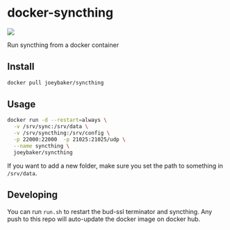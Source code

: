 # docker-syncthing

![](http://dockeri.co/image/joeybaker/syncthing)

Run syncthing from a docker container

## Install
```sh
docker pull joeybaker/syncthing
```

## Usage

```sh
docker run -d --restart=always \
  -v /srv/sync:/srv/data \
  -v /srv/syncthing:/srv/config \
  -p 22000:22000  -p 21025:21025/udp \
  --name syncthing \
  joeybaker/syncthing
```

If you want to add a new folder, make sure you set the path to something in `/srv/data`.

## Developing
You can run `run.sh` to restart the bud-ssl terminator and syncthing. Any push to this repo will auto-update the docker image on docker hub.
